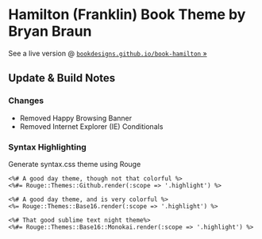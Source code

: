 # Hamilton (Franklin) Book Theme by Bryan Braun

See a live version @ [`bookdesigns.github.io/book-hamilton` »](http://bookdesigns.github.io/book-hamilton)


## Update & Build Notes


### Changes

- Removed Happy Browsing Banner
- Removed Internet Explorer (IE) Conditionals



### Syntax Highlighting

Generate syntax.css theme using Rouge

```
<%# A good day theme, though not that colorful %>
<%#= Rouge::Themes::Github.render(:scope => '.highlight') %>

<%# A good day theme, and is very colorful %>
<%= Rouge::Themes::Base16.render(:scope => '.highlight') %>

<%# That good sublime text night theme%>
<%#= Rouge::Themes::Base16::Monokai.render(:scope => '.highlight') %>
```



